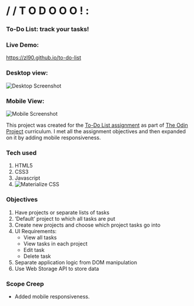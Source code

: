 # / / T O D O O O ! :
### To-Do List: track your tasks!

### Live Demo:
https://zl90.github.io/to-do-list

### Desktop view: 

![Desktop Screenshot](https://zl90.github.io/to-do-list/desktop-view.png)

### Mobile View:  

![Mobile Screenshot](https://zl90.github.io/to-do-list/mobile-view.png)

This project was created for the [To-Do List assignment](https://www.theodinproject.com/paths/full-stack-javascript/courses/javascript/lessons/todo-list) as part of [The Odin Project](https://www.theodinproject.com) curriculum. I met all the assignment objectives and then expanded on it by adding mobile responsiveness.

### Tech used

1. HTML5
2. CSS3
3. Javascript
4. ![Materialize CSS](https://materializecss.com/)

### Objectives

1. Have projects or separate lists of tasks
2. ‘Default’ project to which all tasks are put
3. Create new projects and choose which project tasks go into
4. UI Requirements:
   - View all tasks
   - View tasks in each project
   - Edit task
   - Delete task
5. Separate application logic from DOM manipulation
6. Use Web Storage API to store data

### Scope Creep

* Added mobile responsiveness.
